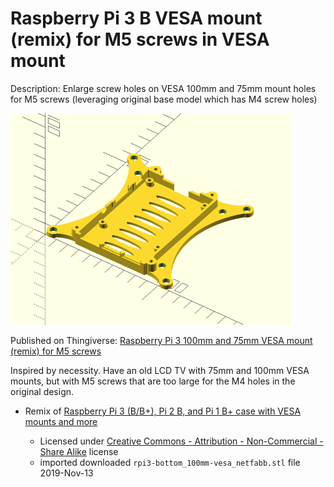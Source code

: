Raspberry Pi 3 B VESA mount (remix) for M5 screws in VESA mount
===============================================================

Description: Enlarge screw holes on VESA 100mm and 75mm mount holes for M5 screws (leveraging original base model which has M4 screw holes)

![object render](img/object_render.png)

Published on Thingiverse: [Raspberry Pi 3 100mm and 75mm VESA mount (remix) for M5 screws](https://www.thingiverse.com/thing:3974662)

Inspired by necessity. Have an old LCD TV with 75mm and 100mm VESA mounts, but with M5 screws that are too large for the M4 holes in the original design.

-	Remix of [Raspberry Pi 3 (B/B+), Pi 2 B, and Pi 1 B+ case with VESA mounts and more](https://www.thingiverse.com/thing:922740)

	-	Licensed under [Creative Commons - Attribution - Non-Commercial - Share Alike](https://creativecommons.org/licenses/by-nc-sa/3.0/) license
	-	imported downloaded `rpi3-bottom_100mm-vesa_netfabb.stl` file 2019-Nov-13
